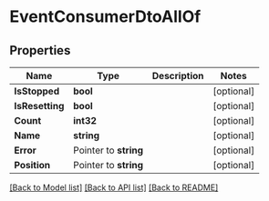 # EventConsumerDtoAllOf

## Properties

Name | Type | Description | Notes
------------ | ------------- | ------------- | -------------
**IsStopped** | **bool** |  | [optional] 
**IsResetting** | **bool** |  | [optional] 
**Count** | **int32** |  | [optional] 
**Name** | **string** |  | [optional] 
**Error** | Pointer to **string** |  | [optional] 
**Position** | Pointer to **string** |  | [optional] 

[[Back to Model list]](../README.md#documentation-for-models) [[Back to API list]](../README.md#documentation-for-api-endpoints) [[Back to README]](../README.md)


